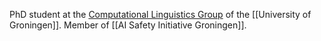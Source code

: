 PhD student at the [Computational Linguistics Group](https://www.rug.nl/research/clcg/research/cl/) of the [[University of Groningen]]. Member of [[AI Safety Initiative Groningen]].